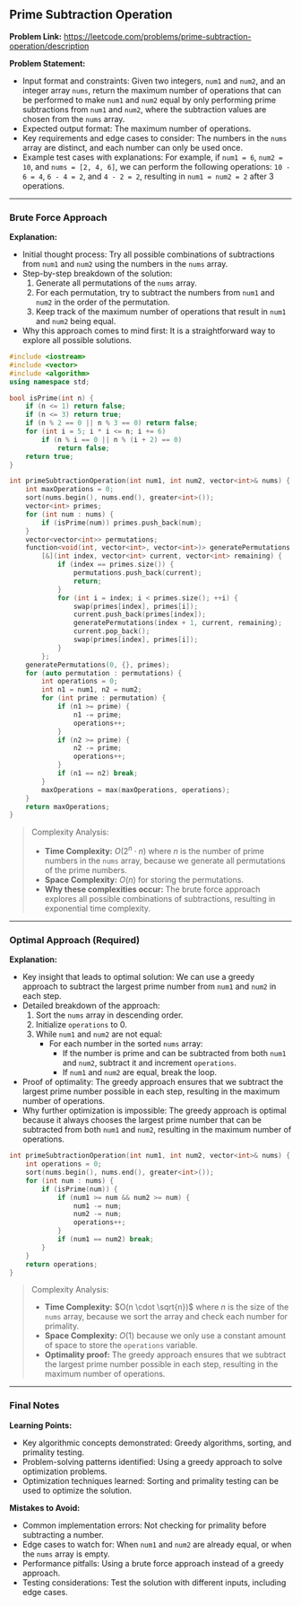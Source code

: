 ## Prime Subtraction Operation

**Problem Link:** https://leetcode.com/problems/prime-subtraction-operation/description

**Problem Statement:**
- Input format and constraints: Given two integers, `num1` and `num2`, and an integer array `nums`, return the maximum number of operations that can be performed to make `num1` and `num2` equal by only performing prime subtractions from `num1` and `num2`, where the subtraction values are chosen from the `nums` array.
- Expected output format: The maximum number of operations.
- Key requirements and edge cases to consider: The numbers in the `nums` array are distinct, and each number can only be used once.
- Example test cases with explanations: For example, if `num1 = 6`, `num2 = 10`, and `nums = [2, 4, 6]`, we can perform the following operations: `10 - 6 = 4`, `6 - 4 = 2`, and `4 - 2 = 2`, resulting in `num1 = num2 = 2` after 3 operations.

---

### Brute Force Approach

**Explanation:**
- Initial thought process: Try all possible combinations of subtractions from `num1` and `num2` using the numbers in the `nums` array.
- Step-by-step breakdown of the solution:
  1. Generate all permutations of the `nums` array.
  2. For each permutation, try to subtract the numbers from `num1` and `num2` in the order of the permutation.
  3. Keep track of the maximum number of operations that result in `num1` and `num2` being equal.
- Why this approach comes to mind first: It is a straightforward way to explore all possible solutions.

```cpp
#include <iostream>
#include <vector>
#include <algorithm>
using namespace std;

bool isPrime(int n) {
    if (n <= 1) return false;
    if (n <= 3) return true;
    if (n % 2 == 0 || n % 3 == 0) return false;
    for (int i = 5; i * i <= n; i += 6)
        if (n % i == 0 || n % (i + 2) == 0)
            return false;
    return true;
}

int primeSubtractionOperation(int num1, int num2, vector<int>& nums) {
    int maxOperations = 0;
    sort(nums.begin(), nums.end(), greater<int>());
    vector<int> primes;
    for (int num : nums) {
        if (isPrime(num)) primes.push_back(num);
    }
    vector<vector<int>> permutations;
    function<void(int, vector<int>, vector<int>)> generatePermutations =
        [&](int index, vector<int> current, vector<int> remaining) {
            if (index == primes.size()) {
                permutations.push_back(current);
                return;
            }
            for (int i = index; i < primes.size(); ++i) {
                swap(primes[index], primes[i]);
                current.push_back(primes[index]);
                generatePermutations(index + 1, current, remaining);
                current.pop_back();
                swap(primes[index], primes[i]);
            }
        };
    generatePermutations(0, {}, primes);
    for (auto permutation : permutations) {
        int operations = 0;
        int n1 = num1, n2 = num2;
        for (int prime : permutation) {
            if (n1 >= prime) {
                n1 -= prime;
                operations++;
            }
            if (n2 >= prime) {
                n2 -= prime;
                operations++;
            }
            if (n1 == n2) break;
        }
        maxOperations = max(maxOperations, operations);
    }
    return maxOperations;
}
```

> Complexity Analysis:
> - **Time Complexity:** $O(2^n \cdot n)$ where $n$ is the number of prime numbers in the `nums` array, because we generate all permutations of the prime numbers.
> - **Space Complexity:** $O(n)$ for storing the permutations.
> - **Why these complexities occur:** The brute force approach explores all possible combinations of subtractions, resulting in exponential time complexity.

---

### Optimal Approach (Required)

**Explanation:**
- Key insight that leads to optimal solution: We can use a greedy approach to subtract the largest prime number from `num1` and `num2` in each step.
- Detailed breakdown of the approach:
  1. Sort the `nums` array in descending order.
  2. Initialize `operations` to 0.
  3. While `num1` and `num2` are not equal:
     - For each number in the sorted `nums` array:
        - If the number is prime and can be subtracted from both `num1` and `num2`, subtract it and increment `operations`.
        - If `num1` and `num2` are equal, break the loop.
- Proof of optimality: The greedy approach ensures that we subtract the largest prime number possible in each step, resulting in the maximum number of operations.
- Why further optimization is impossible: The greedy approach is optimal because it always chooses the largest prime number that can be subtracted from both `num1` and `num2`, resulting in the maximum number of operations.

```cpp
int primeSubtractionOperation(int num1, int num2, vector<int>& nums) {
    int operations = 0;
    sort(nums.begin(), nums.end(), greater<int>());
    for (int num : nums) {
        if (isPrime(num)) {
            if (num1 >= num && num2 >= num) {
                num1 -= num;
                num2 -= num;
                operations++;
            }
            if (num1 == num2) break;
        }
    }
    return operations;
}
```

> Complexity Analysis:
> - **Time Complexity:** $O(n \cdot \sqrt{n})$ where $n$ is the size of the `nums` array, because we sort the array and check each number for primality.
> - **Space Complexity:** $O(1)$ because we only use a constant amount of space to store the `operations` variable.
> - **Optimality proof:** The greedy approach ensures that we subtract the largest prime number possible in each step, resulting in the maximum number of operations.

---

### Final Notes

**Learning Points:**
- Key algorithmic concepts demonstrated: Greedy algorithms, sorting, and primality testing.
- Problem-solving patterns identified: Using a greedy approach to solve optimization problems.
- Optimization techniques learned: Sorting and primality testing can be used to optimize the solution.

**Mistakes to Avoid:**
- Common implementation errors: Not checking for primality before subtracting a number.
- Edge cases to watch for: When `num1` and `num2` are already equal, or when the `nums` array is empty.
- Performance pitfalls: Using a brute force approach instead of a greedy approach.
- Testing considerations: Test the solution with different inputs, including edge cases.